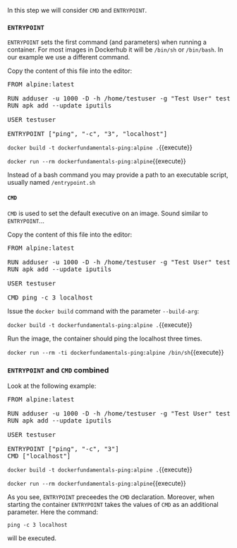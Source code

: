 In this step we will consider `CMD` and `ENTRYPOINT`.

### `ENTRYPOINT`

`ENTRYPOINT` sets the first command (and parameters) when running a container. For most images in Dockerhub it will be `/bin/sh` or `/bin/bash`. In our example we use a different command.

Copy the content of this file into the editor:

<pre class="file" data-filename="Dockerfile" data-target="replace">FROM alpine:latest

RUN adduser -u 1000 -D -h /home/testuser -g "Test User" testuser
RUN apk add --update iputils

USER testuser

ENTRYPOINT ["ping", "-c", "3", "localhost"]
</pre>

`docker build -t dockerfundamentals-ping:alpine .`{{execute}}

`docker run --rm dockerfundamentals-ping:alpine`{{execute}}

Instead of a bash command you may provide a path to an executable script, usually named `/entrypoint.sh`


#### `CMD`

`CMD` is used to set the default executive on an image. Sound similar to `ENTRYPOINT`... 

Copy the content of this file into the editor:

<pre class="file" data-filename="Dockerfile" data-target="replace">FROM alpine:latest

RUN adduser -u 1000 -D -h /home/testuser -g "Test User" testuser
RUN apk add --update iputils

USER testuser

CMD ping -c 3 localhost
</pre>

Issue the `docker build` command with the parameter `--build-arg`:

`docker build -t dockerfundamentals-ping:alpine .`{{execute}}

Run the image, the container should ping the localhost three times.

`docker run --rm -ti dockerfundamentals-ping:alpine /bin/sh`{{execute}}


### `ENTRYPOINT` and `CMD` combined

Look at the following example:

<pre class="file" data-filename="Dockerfile" data-target="replace">FROM alpine:latest

RUN adduser -u 1000 -D -h /home/testuser -g "Test User" testuser
RUN apk add --update iputils

USER testuser

ENTRYPOINT ["ping", "-c", "3"]
CMD ["localhost"]
</pre>

`docker build -t dockerfundamentals-ping:alpine .`{{execute}}

`docker run --rm dockerfundamentals-ping:alpine`{{execute}}

As you see, `ENTRYPOINT` preceedes the `CMD` declaration. Moreover, when starting the container `ENTRYPOINT` takes the values of `CMD` as an additional parameter. Here the command:

`ping -c 3 localhost`

will be executed.